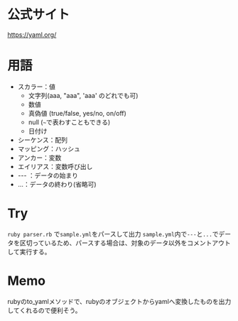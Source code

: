 # 公式サイト
https://yaml.org/  

# 用語
- スカラー：値
    - 文字列(aaa, "aaa", 'aaa' のどれでも可)
    - 数値
    - 真偽値 (true/false, yes/no, on/off)
    - null (`~`で表わすこともできる)
    - 日付け
- シーケンス：配列
- マッピング：ハッシュ
- アンカー：変数
- エイリアス：変数呼び出し
- --- ：データの始まり
- ...：データの終わり(省略可)

# Try
`ruby parser.rb` で`sample.yml`をパースして出力
`sample.yml`内で`---`と`...`でデータを区切っているため、パースする場合は、対象のデータ以外をコメントアウトして実行する。

# Memo
rubyのto_yamlメソッドで、rubyのオブジェクトからyamlへ変換したものを出力してくれるので便利そう。